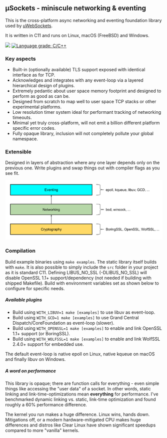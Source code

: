 ## µSockets - miniscule networking & eventing

This is the cross-platform async networking and eventing foundation library used by [µWebSockets](https://github.com/uNetworking/uWebSockets).

It is written in C11 and runs on Linux, macOS (FreeBSD) and Windows.

<a href="https://github.com/uNetworking/uSockets/releases"><img src="https://img.shields.io/github/v/release/uNetworking/uSockets"></a> <a href="https://lgtm.com/projects/g/uNetworking/uSockets/context:cpp"><img alt="Language grade: C/C++" src="https://img.shields.io/lgtm/grade/cpp/g/uNetworking/uSockets.svg?logo=lgtm&logoWidth=18"/></a>

### Key aspects

* Built-in (optionally available) TLS support exposed with identical interface as for TCP.
* Acknowledges and integrates with any event-loop via a layered hierarchical design of plugins.
* Extremely pedantic about user space memory footprint and designed to perform as good as can be.
* Designed from scratch to map well to user space TCP stacks or other experimental platforms.
* Low resolution timer system ideal for performant tracking of networking timeouts.
* Minimal yet truly cross-platform, will not emit a billion different platform specific error codes.
* Fully opaque library, inclusion will not completely pollute your global namespace.

### Extensible

Designed in layers of abstraction where any one layer depends only on the previous one. Write plugins and swap things out with compiler flags as you see fit.

![](misc/layout.png)

### Compilation
Build example binaries using `make examples`. The static library itself builds with `make`. It is also possible to simply include the `src` folder in your project as it is standard C11. Defining LIBUS_NO_SSL (-DLIBUS_NO_SSL) will disable OpenSSL 1.1+ support/dependency (not needed if building with shipped Makefile). Build with environment variables set as shown below to configure for specific needs.

##### Available plugins
* Build using `WITH_LIBUV=1 make [examples]` to use libuv as event-loop.
* Build using `WITH_GCD=1 make [examples]` to use Grand Central Dispatch/CoreFoundation as event-loop (slower).
* Build using `WITH_OPENSSL=1 make [examples]` to enable and link OpenSSL 1.1+ support (or BoringSSL).
* Build using `WITH_WOLFSSL=1 make [examples]` to enable and link WolfSSL 2.4.0+ support for embedded use.

The default event-loop is native epoll on Linux, native kqueue on macOS and finally libuv on Windows.

##### A word on performance
This library is opaque; there are function calls for everything - even simple things like accessing the "user data" of a socket. In other words, static linking and link-time-optimizations mean **everything** for performance. I've benchmarked dynamic linking vs. static, link-time optimization and found roughly a 60% performance difference.

The kernel you run makes a huge difference. Linux wins, hands down. Mitigations off, or a modern hardware-mitigated CPU makes huge differences and distros like Clear Linux have shown significant speedups compared to more "vanilla" kernels.
